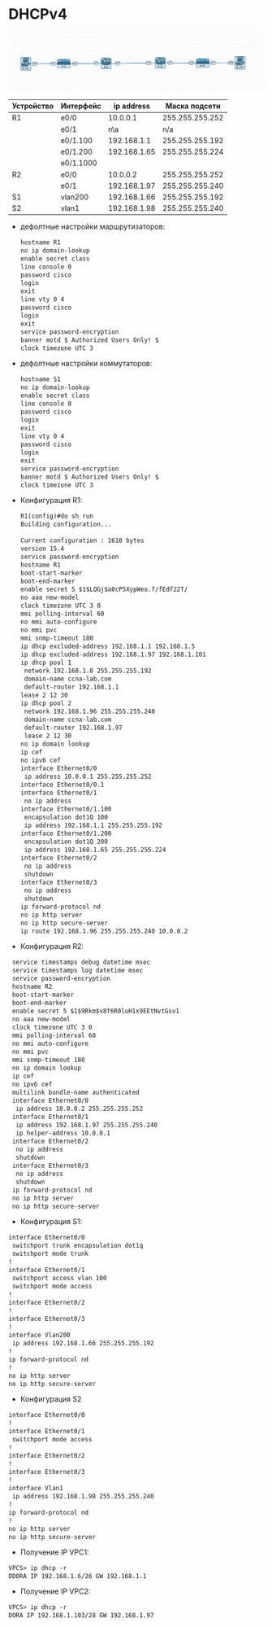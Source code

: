 # DHCPv4
![alt-dtp](https://github.com/vk1391/OTUS_NE_DHCP/blob/main/dhcp1.jpg "Схема к домашнему заданию №3")

**Устройство** | **Интерфейс** | **ip address** | **Маска подсети**
 --- | --- | --- | --- 
| R1 | e0/0 | 10.0.0.1 | 255.255.255.252
|    | e0/1 | n\a | n/a
|    | e0/1.100 | 192.168.1.1 | 255.255.255.192
|    | e0/1.200 | 192.168.1.65 | 255.255.255.224
|    | e0/1.1000 |  | 
| R2 | e0/0 | 10.0.0.2 | 255.255.255.252
|    | e0/1 |  192.168.1.97 | 255.255.255.240   
| S1 | vlan200 | 192.168.1.66 | 255.255.255.192  
| S2 | vlan1 | 192.168.1.98 | 255.255.255.240  

 - дефолтные настройки маршрутизаторов:
   ```
   hostname R1
   no ip domain-lookup 
   enable secret class
   line console 0
   password cisco
   login
   exit
   line vty 0 4
   password cisco
   login
   exit 
   service password-encryption 
   banner motd $ Authorized Users Only! $
   clock timezone UTC 3 
   ```
- дефолтные настройки коммутаторов:
  ```
  hostname S1
  no ip domain-lookup 
  enable secret class
  line console 0
  password cisco
  login
  exit
  line vty 0 4
  password cisco
  login
  exit 
  service password-encryption 
  banner motd $ Authorized Users Only! $
  clock timezone UTC 3 
  ```
- Конфигурация R1:
  ```
  R1(config)#do sh run
  Building configuration...
  
  Current configuration : 1610 bytes
  version 15.4
  service password-encryption
  hostname R1
  boot-start-marker
  boot-end-marker
  enable secret 5 $1$LQGj$a0cP5XypWeo.f/fEdf22T/
  no aaa new-model
  clock timezone UTC 3 0
  mmi polling-interval 60
  no mmi auto-configure
  no mmi pvc
  mmi snmp-timeout 180
  ip dhcp excluded-address 192.168.1.1 192.168.1.5
  ip dhcp excluded-address 192.168.1.97 192.168.1.101
  ip dhcp pool 1
   network 192.168.1.0 255.255.255.192
   domain-name ccna-lab.com
   default-router 192.168.1.1 
  lease 2 12 30
  ip dhcp pool 2
   network 192.168.1.96 255.255.255.240
   domain-name ccna-lab.com
   default-router 192.168.1.97 
   lease 2 12 30
  no ip domain lookup
  ip cef
  no ipv6 cef
  interface Ethernet0/0
   ip address 10.0.0.1 255.255.255.252
  interface Ethernet0/0.1
  interface Ethernet0/1
   no ip address
  interface Ethernet0/1.100
   encapsulation dot1Q 100
   ip address 192.168.1.1 255.255.255.192
  interface Ethernet0/1.200
   encapsulation dot1Q 200
   ip address 192.168.1.65 255.255.255.224
  interface Ethernet0/2
   no ip address
   shutdown
  interface Ethernet0/3
   no ip address
   shutdown
  ip forward-protocol nd
  no ip http server
  no ip http secure-server
  ip route 192.168.1.96 255.255.255.240 10.0.0.2
  
  ```

- Конфигурация R2:

 ```
  service timestamps debug datetime msec
  service timestamps log datetime msec
  service password-encryption
  hostname R2
  boot-start-marker
  boot-end-marker
  enable secret 5 $1$9Rkm$v8f6R0luH1x9EEtNvtGsv1
  no aaa new-model
  clock timezone UTC 3 0
  mmi polling-interval 60
  no mmi auto-configure
  no mmi pvc
  mmi snmp-timeout 180
  no ip domain lookup
  ip cef
  no ipv6 cef
  multilink bundle-name authenticated
  interface Ethernet0/0
   ip address 10.0.0.2 255.255.255.252
  interface Ethernet0/1
   ip address 192.168.1.97 255.255.255.240
   ip helper-address 10.0.0.1
  interface Ethernet0/2
   no ip address
   shutdown
  interface Ethernet0/3
   no ip address
   shutdown
  ip forward-protocol nd
  no ip http server
  no ip http secure-server
 ```
- Конфигурация S1:
 ```
 interface Ethernet0/0
  switchport trunk encapsulation dot1q
  switchport mode trunk
 !
 interface Ethernet0/1
  switchport access vlan 100
  switchport mode access
 !
 interface Ethernet0/2
 !
 interface Ethernet0/3
 !
 interface Vlan200
  ip address 192.168.1.66 255.255.255.192
 !
 ip forward-protocol nd
 !
 no ip http server
 no ip http secure-server
```
- Конфигурация S2
```
interface Ethernet0/0
!
interface Ethernet0/1
 switchport mode access
!
interface Ethernet0/2
!
interface Ethernet0/3
!
interface Vlan1
 ip address 192.168.1.98 255.255.255.240
!
ip forward-protocol nd
!
no ip http server
no ip http secure-server
```
- Получение IP VPC1:
```
VPCS> ip dhcp -r
DDORA IP 192.168.1.6/26 GW 192.168.1.1
```
- Получение IP VPC2:
```
VPCS> ip dhcp -r
DORA IP 192.168.1.103/28 GW 192.168.1.97
```


